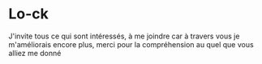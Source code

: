 # Lo-ck
J'invite tous ce qui sont intéressés, à me joindre car à travers vous je m'améliorais encore plus, merci pour la compréhension au quel que vous alliez me donné
